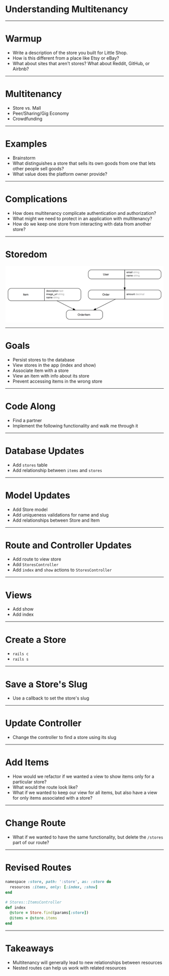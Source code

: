 # Understanding Multitenancy

---

# Warmup

* Write a description of the store you built for Little Shop.
* How is this different from a place like Etsy or eBay?
* What about sites that aren't stores? What about Reddit, GitHub, or Airbnb?

---

# Multitenancy

* Store vs. Mall
* Peer/Sharing/Gig Economy
* Crowdfunding

---

# Examples

* Brainstorm
* What distinguishes a store that sells its own goods from one that lets other people sell goods?
* What value does the platform owner provide?

---

# Complications

* How does multitenancy complicate authentication and authorization?
* What might we need to protect in an application with multitenancy?
* How do we keep one store from interacting with data from another store?

---

# Storedom

![inline](storedom_schema.png)

---

# Goals

* Persist stores to the database
* View stores in the app (index and show)
* Associate item with a store
* View an item with info about its store
* Prevent accessing items in the wrong store

---

# Code Along

* Find a partner
* Implement the following functionality and walk me through it

---

# Database Updates

* Add `stores` table
* Add relationship between `items` and `stores`

---

# Model Updates

* Add Store model
* Add uniqueness validations for name and slug
* Add relationships between Store and Item

---

# Route and Controller Updates

* Add route to view store
* Add `StoresController`
* Add `index` and `show` actions to `StoresController`

---

# Views

* Add show
* Add index

---

# Create a Store

* `rails c`
* `rails s`

---

# Save a Store's Slug

* Use a callback to set the store's slug

---

# Update Controller

* Change the controller to find a store using its slug

---

# Add Items

* How would we refactor if we wanted a view to show items only for a particular store?
* What would the route look like?
* What if we wanted to keep our view for all items, but also have a view for only items associated with a store?

---

# Change Route

* What if we wanted to have the same functionality, but delete the `/stores` part of our route?

---

# Revised Routes

```rb
namespace :store, path: ':store', as: :store do
  resources :items, only: [:index, :show]
end
```

```rb
# Stores::ItemsController
def index
  @store = Store.find(params[:store])
  @items = @store.items
end
```

---

# Takeaways

* Multitenancy will generally lead to new relationships between resources
* Nested routes can help us work with related resources

